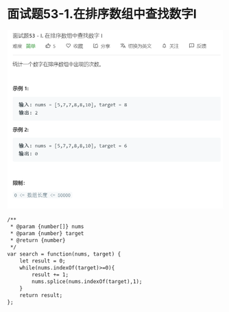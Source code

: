 # 面试题53-1.在排序数组中查找数字I
![](img/面试题53-1.在排序数组中查找数字I.png)  

```
/**
 * @param {number[]} nums
 * @param {number} target
 * @return {number}
 */
var search = function(nums, target) {
    let result = 0;
    while(nums.indexOf(target)>=0){
        result += 1;
        nums.splice(nums.indexOf(target),1);
    }
    return result;
};
```